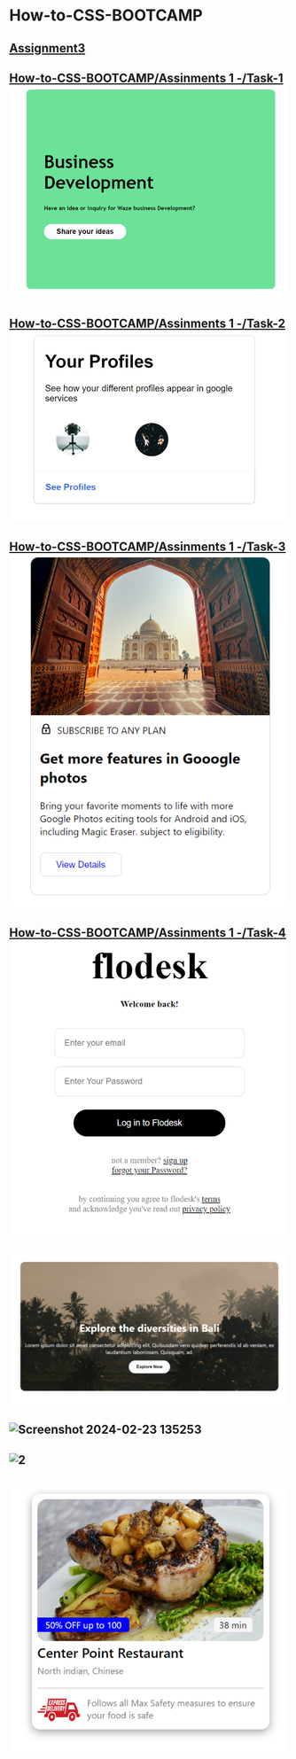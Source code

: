 # How-to-CSS-BOOTCAMP

[Assignment3](https://github.com/lalitpatil891/How-to-CSS-BOOTCAMP/tree/main/How-to-CSS-BOOTCAMP/Assignment%203)
--------------------------------------------------------------------------------------------------------------------------------------------------------
[How-to-CSS-BOOTCAMP/Assinments 1 -/Task-1](https://github.com/lalitpatil891/How-to-CSS-BOOTCAMP/tree/main/How-to-CSS-BOOTCAMP/Assinments%201%20-/Task-1)
![](https://github.com/lalitpatil891/How-to-CSS-BOOTCAMP/blob/main/How-to-CSS-BOOTCAMP/Assinments%201%20-/Task-1/Task-1.png?raw=true)
--------------------------------------------------------------------------------------------------------------------------------------------------------
[How-to-CSS-BOOTCAMP/Assinments 1 -/Task-2](https://github.com/lalitpatil891/How-to-CSS-BOOTCAMP/tree/main/How-to-CSS-BOOTCAMP/Assinments%201%20-/Task-2)
![](https://github.com/lalitpatil891/How-to-CSS-BOOTCAMP/blob/main/How-to-CSS-BOOTCAMP/Assinments%201%20-/Task-2/Task-2.png?raw=true)
--------------------------------------------------------------------------------------------------------------------------------------------------------
[How-to-CSS-BOOTCAMP/Assinments 1 -/Task-3](https://github.com/lalitpatil891/How-to-CSS-BOOTCAMP/tree/main/How-to-CSS-BOOTCAMP/Assinments%201%20-/Task-3)
![](https://github.com/lalitpatil891/How-to-CSS-BOOTCAMP/blob/main/How-to-CSS-BOOTCAMP/Assinments%201%20-/Task-3/Task-3.png?raw=true)
--------------------------------------------------------------------------------------------------------------------------------------------------------
[How-to-CSS-BOOTCAMP/Assinments 1 -/Task-4](https://github.com/lalitpatil891/How-to-CSS-BOOTCAMP/tree/main/How-to-CSS-BOOTCAMP/Assinments%201%20-/Task-4)
![](https://github.com/lalitpatil891/How-to-CSS-BOOTCAMP/blob/main/How-to-CSS-BOOTCAMP/Assinments%201%20-/Task-4/Task-4.png?raw=true)
--------------------------------------------------------------------------------------------------------------------------------------------------------

![](https://github.com/lalitpatil891/How-to-CSS-BOOTCAMP/blob/main/How-to-CSS-BOOTCAMP/Assignment%202/Task-2/Task-2%20output.png?raw=true)
--------------------------------------------------------------------------------------------------------------------------------------------------------
![Screenshot 2024-02-23 135253](https://github.com/lalitpatil891/How-to-CSS-BOOTCAMP/assets/114104065/2eeaf621-7db3-4639-9424-65cfa7312c80)
--------------------------------------------------------------------------------------------------------------------------------------------------------
![2](https://github.com/lalitpatil891/How-to-CSS-BOOTCAMP/assets/114104065/41bffe2f-6b7c-44ad-a1b9-4fc4e6192a00)
--------------------------------------------------------------------------------------------------------------------------------------------------------
![3](https://github.com/lalitpatil891/How-to-CSS-BOOTCAMP/blob/main/How-to-CSS-BOOTCAMP/Assignment%202/Task-1/Task-1%20output.png?raw=true)
--------------------------------------------------------------------------------------------------------------------------------------------------------

